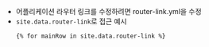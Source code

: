 - 어플리케이션 라우터 링크를 수정하려면 router-link.yml을 수정
- `site.data.router-link`로 접근 예시
  ```
  {% for mainRow in site.data.router-link %}
  ```
